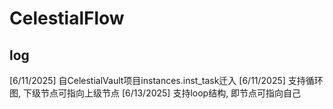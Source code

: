 # CelestialFlow

## log

[6/11/2025] 自CelestialVault项目instances.inst_task迁入
[6/11/2025] 支持循环图, 下级节点可指向上级节点
[6/13/2025] 支持loop结构, 即节点可指向自己

